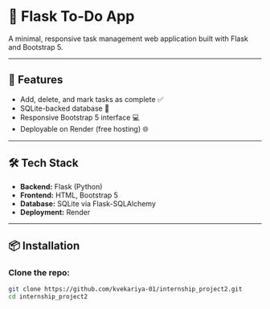 # 📝 Flask To-Do App

A minimal, responsive task management web application built with Flask and Bootstrap 5.

---

## 🚀 Features

- Add, delete, and mark tasks as complete ✅
- SQLite-backed database 📁
- Responsive Bootstrap 5 interface 💻
- Deployable on Render (free hosting) 🌐

---

## 🛠️ Tech Stack

- **Backend:** Flask (Python)
- **Frontend:** HTML, Bootstrap 5
- **Database:** SQLite via Flask-SQLAlchemy
- **Deployment:** Render

---

## 📦 Installation

### Clone the repo:
```bash
git clone https://github.com/kvekariya-01/internship_project2.git
cd internship_project2
